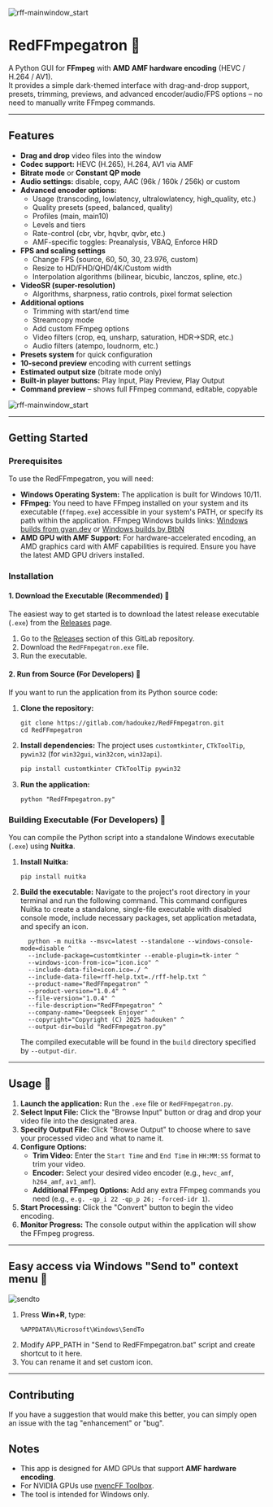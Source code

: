 ![rff-mainwindow_start](screenshots/rff-mainwindow_start.png)

# RedFFmpegatron 🚀

A Python GUI for **FFmpeg** with **AMD AMF hardware encoding** (HEVC / H.264 / AV1).  
It provides a simple dark-themed interface with drag-and-drop support, presets, trimming, previews, and advanced encoder/audio/FPS options – no need to manually write FFmpeg commands.

---

## Features

- **Drag and drop** video files into the window
- **Codec support:** HEVC (H.265), H.264, AV1 via AMF
- **Bitrate mode** or **Constant QP mode**
- **Audio settings:** disable, copy, AAC (96k / 160k / 256k) or custom
- **Advanced encoder options:**
  - Usage (transcoding, lowlatency, ultralowlatency, high_quality, etc.)
  - Quality presets (speed, balanced, quality)
  - Profiles (main, main10)
  - Levels and tiers
  - Rate-control (cbr, vbr, hqvbr, qvbr, etc.)
  - AMF-specific toggles: Preanalysis, VBAQ, Enforce HRD
- **FPS and scaling settings**
  - Change FPS (source, 60, 50, 30, 23.976, custom)
  - Resize to HD/FHD/QHD/4K/Custom width
  - Interpolation algorithms (bilinear, bicubic, lanczos, spline, etc.)
- **VideoSR (super-resolution)**
  - Algorithms, sharpness, ratio controls, pixel format selection
- **Additional options**
  - Trimming with start/end time
  - Streamcopy mode
  - Add custom FFmpeg options
  - Video filters (crop, eq, unsharp, saturation, HDR→SDR, etc.)
  - Audio filters (atempo, loudnorm, etc.)
- **Presets system** for quick configuration
- **10-second preview** encoding with current settings
- **Estimated output size** (bitrate mode only)
- **Built-in player buttons:** Play Input, Play Preview, Play Output
- **Command preview** – shows full FFmpeg command, editable, copyable

![rff-mainwindow_start](screenshots/rff-mainwindow_settings.png)

---

## Getting Started

### Prerequisites

To use the RedFFmpegatron, you will need:

* **Windows Operating System:** The application is built for Windows 10/11.
* **FFmpeg:** You need to have FFmpeg installed on your system and its executable (`ffmpeg.exe`) accessible in your system's PATH, or specify its path within the application.
FFmpeg Windows builds links: [Windows builds from gyan.dev](https://www.gyan.dev/ffmpeg/builds/) or [Windows builds by BtbN](https://github.com/BtbN/FFmpeg-Builds/releases)
* **AMD GPU with AMF Support:** For hardware-accelerated encoding, an AMD graphics card with AMF capabilities is required. Ensure you have the latest AMD GPU drivers installed.

### Installation

#### 1. Download the Executable (Recommended) 🚀

The easiest way to get started is to download the latest release executable (`.exe`) from the [Releases](https://gitlab.com/hadoukez/redffmpegatron/-/releases) page.

1.  Go to the [Releases](https://gitlab.com/hadoukez/redffmpegatron/-/releases) section of this GitLab repository.
2.  Download the `RedFFmpegatron.exe` file.
3.  Run the executable.

#### 2. Run from Source (For Developers) 🔧

If you want to run the application from its Python source code:

1.  **Clone the repository:**
    ```
    git clone https://gitlab.com/hadoukez/RedFFmpegatron.git
    cd RedFFmpegatron
    ```
2.  **Install dependencies:**
    The project uses `customtkinter`, `CTkToolTip`, `pywin32` (for `win32gui`, `win32con`, `win32api`).
    ```bash
    pip install customtkinter CTkToolTip pywin32
    ```
3.  **Run the application:**
    ```
    python "RedFFmpegatron.py"
    ```

### Building Executable (For Developers) 🔧

You can compile the Python script into a standalone Windows executable (`.exe`) using **Nuitka**.

1.  **Install Nuitka:**
    ```
    pip install nuitka
    ```
2.  **Build the executable:**
    Navigate to the project's root directory in your terminal and run the following command. This command configures Nuitka to create a standalone, single-file executable with disabled console mode, include necessary packages, set application metadata, and specify an icon.

    ```
      python -m nuitka --msvc=latest --standalone --windows-console-mode=disable ^
      --include-package=customtkinter --enable-plugin=tk-inter ^
      --windows-icon-from-ico="icon.ico" ^
      --include-data-file=icon.ico=./ ^
      --include-data-file=rff-help.txt=./rff-help.txt ^
      --product-name="RedFFmpegatron" ^
      --product-version="1.0.4" ^
      --file-version="1.0.4" ^
      --file-description="RedFFmpegatron" ^
      --company-name="Deepseek Enjoyer" ^
      --copyright="Copyright (C) 2025 hadouken" ^
      --output-dir=build "RedFFmpegatron.py"
    ```
    The compiled executable will be found in the `build` directory specified by `--output-dir`.

---

## Usage 🎥

1.  **Launch the application:** Run the `.exe` file or `RedFFmpegatron.py`.
2.  **Select Input File:** Click the "Browse Input" button or drag and drop your video file into the designated area.
3.  **Specify Output File:** Click "Browse Output" to choose where to save your processed video and what to name it.
4.  **Configure Options:**
    * **Trim Video:** Enter the `Start Time` and `End Time` in `HH:MM:SS` format to trim your video.
    * **Encoder:** Select your desired video encoder (e.g., `hevc_amf`, `h264_amf`, `av1_amf`).
    * **Additional FFmpeg Options:** Add any extra FFmpeg commands you need (e.g., `e.g. -qp_i 22 -qp_p 26; -forced-idr 1`).
5.  **Start Processing:** Click the "Convert" button to begin the video encoding.
6.  **Monitor Progress:** The console output within the application will show the FFmpeg progress.

---

##  Easy access via Windows "Send to" context menu 📁

![sendto](screenshots/sendto.png)

1. Press **Win+R**, type:
   ```
   %APPDATA%\Microsoft\Windows\SendTo
   ```
2. Modify APP_PATH in "Send to RedFFmpegatron.bat" script and create shortcut to it here.
3. You can rename it and set custom icon.

---

## Contributing

If you have a suggestion that would make this better, you can simply open an issue with the tag "enhancement" or "bug".

## Notes

- This app is designed for AMD GPUs that support **AMF hardware encoding**.
- For NVIDIA GPUs use [nvencFF Toolbox](https://gitlab.com/hadoukez/nvencff-toolbox).
- The tool is intended for Windows only.
